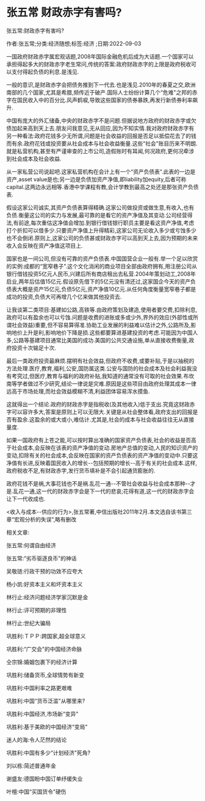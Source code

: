 # 张五常  财政赤字有害吗?    
    
张五常:财政赤字有害吗?    
作者:张五常;分类:经济随想;标签:经济 ;日期:2022-09-03    
一国政府财政赤字属宏观话题,2008年国际金融危机后成为大话题.一个国家可以承担得起多大的财政赤字老生常问,传统的答案:政府财政赤字的上限是政府税收可以支付得起负债的利息.是浅见.    
一般的意识,是财政赤字会把债务推到下一代去.也是浅见.2010年的春夏之交,欧洲南部的几个国家,尤其是希腊,频传近于破产.国际人士纷纷计算几个“危难"之邦的赤字在国民收入中的百分比.风声鹤唳,导致这些国家的债券暴跌,再发行新债券利率飙升.    
中国有庞大的外汇储备,中央的财政赤字不是问题.但据说地方政府的财政赤字或欠债加起来高到天上去.朋友问我意见,无从回应,因为不知实情.我对政府财政赤字有另一种看法:政府花钱多少无所谓,问题是社会收益的回报是否足以抵偿花去了的钱而有余.政府花钱或投资要从社会成本与社会收益衡量.这些“社会"账目历来不明朗.就是私营机构,甚至有严谨审查的上市公司,造假账时有耳闻,何况政府,更何况牵涉到社会成本及社会收益.    
从一家私营公司说起吧.这家私营机构在会计上有一个“资产负债表".此表的一边是资产,asset value是也;另一边是负债加资产净值,即liability加equity,后者可称capital.这两边永远相等.香港中学课程有教,会计学教到最高之处还是那张资产负债表.    
假设这家公司诚实,其资产负债表算得精确.这家公司做投资或做生意,有收入,也有负债.衡量这公司的实力与发展,最可靠的是看它的资产净值及其变动.公司经营得法,有前途,每次重估这净值会增加.到银行借钱银行职员主要是看这资产净值,考虑打个折扣可以借多少.只要资产净值上升得精彩,这家公司无论收入多少或亏蚀多少也不会倒闭.原则上,这家公司的负债甚或财政赤字可以高到天上去,因为预期的未来收入会反映在资产净值这项目上.    
国家也是一间公司,但没有可靠的资产负债表.中国国营企业一般有.举一个足以欣赏的实例:成都的“宽窄巷子".这个文化消闲的商业项目全部由政府拥有,用注册公司从银行借钱投资5亿元人民币,兴建后所有商店租出去私营.2004年策划动工,2008年启业,两年后估值15亿元.假设原先借下的5亿元没有清还过,这家国企今天的资产负债表大概是资产15亿元,负债5亿元,资产净值10亿元.从任何角度衡量宽窄巷子都是成功的投资,负债大可再增几个亿来做其他投资去.    
让我谈第二类项目:基建如公路,高铁等.由政府策划及建造,使用者要交费,扣除利息,政府可以有盈余也可以亏蚀.问题是收费的进账或多或少外,界外的效应(外部性或所谓社会效益)重要,但不容易算得准.协助工业发展的利益难以估计之外,公路所及,影响地价上升是利,影响地价下降是损.这些都要算进基建投资的考虑.可能因为中国人多,公路等基建项目通常比美国的成功.美国的公共交通设施,单从直接收费衡量,政府投资十次输足十次.    
最后一类政府投资最麻烦.摆明有社会效益,但政府不收费,或要补贴,于是以抽税的方法处理.医疗,教育,福利,公安,国防属这类.公安与国防的社会成本及社会利益我没有考究过,但医疗,教育与福利的政府补贴,我知道的通常没有可取的社会效果.布坎南等学者做过不少研究,结论一律说是灾难.原因是这些项目由政府处理其成本一律远高于市场处理,而社会效益模糊不清,利益团体容易浑水摸鱼.    
这就得出一个结论.政府的财政赤字是指税收(及其他收入)低于支出.究竟这财政赤字可以容许多大,答案是原则上可以无限大.关键是从社会整体看,政府支出的回报是否有盈余.这盈余的或大或小,难估计.尤其是,社会的成本与社会收益往往无从直接量度.    
如果一国政府有上苍之能,可以按时算出准确的国家资产负债表,社会的收益是否高于社会成本,会反映在该表的资产净值的变动.房地产总值的变动,人民的知识资产的变动,扣除有关的社会成本,会反映在国家的资产负债表的资产净值的变动中.只要这净值有长进,反映着国民收入的增长--包括预期的增长--高于有关的社会成本.这样,政府税收不足,有财政赤字,发行货币填补是不会引起通货膨胀的.    
政府花钱不是祸,大事花钱也不是祸.乱花一通--不管社会收益与社会成本那种--才是.乱花一通,这一代的财政赤字会是下一代的悲哀;花得有道,这一代的财政赤字会让下一代收成也.    
<收入与成本--供应的行为>,张五常著,中信出版社2011年2月.本文选自该书第三章“宏观分析的失误",略有删改    
    
相关文章:    
张五常:何谓自由经济    
张五常:“劣币驱逐良币"的神话    
吴敬琏:行政干预的功效不应夸大    
杨小凯:好资本主义和坏资本主义    
林行止:经济问题经济学家沉默是金    
林行止:评可预期的非理性    
林行止:世纪大骗局    
巩胜利:ＴＰＰ:跨国家,超全球意义    
巩胜利:“广交会"的中国经济命脉    
仝宗锦:婚姻包裹下的经济计算    
巩胜利:储备货币,全球情势有新变    
巩胜利:中国利率之路更艰难    
巩胜利:中国“货币泛滥"从哪里来?    
巩胜利:中国经济,市场新“变异"    
巩胜利:基于美欧的中国经济“变局"    
迷人的海:令人茫然的结论    
巩胜利:中国有多少“计划经济"死角?    
刘以栋:简述普通年金    
谢盛友:德国盼中国订单纾缓失业    
叶檀:中国“买国货令"硬伤